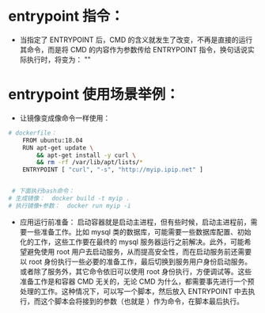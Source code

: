 # entrypoint 指令：
- 当指定了 ENTRYPOINT 后，CMD 的含义就发生了改变，不再是直接的运行其命令，而是将 CMD 的内容作为参数传给 ENTRYPOINT 指令，换句话说实际执行时，将变为：     <ENTRYPOINT> "<CMD>"

# entrypoint 使用场景举例：

- 让镜像变成像命令一样使用：
```bash
# dockerfile：
    FROM ubuntu:18.04
    RUN apt-get update \
        && apt-get install -y curl \
        && rm -rf /var/lib/apt/lists/*
    ENTRYPOINT [ "curl", "-s", "http://myip.ipip.net" ]


 # 下面执行bash命令：
# 生成镜像：  docker build -t myip .
# 执行镜像+参数：  docker run myip -i

```

- 应用运行前准备： 启动容器就是启动主进程，但有些时候，启动主进程前，需要一些准备工作。比如 mysql 类的数据库，可能需要一些数据库配置、初始化的工作，这些工作要在最终的 mysql 服务器运行之前解决。此外，可能希望避免使用 root 用户去启动服务，从而提高安全性，而在启动服务前还需要以 root 身份执行一些必要的准备工作，最后切换到服务用户身份启动服务。或者除了服务外，其它命令依旧可以使用 root 身份执行，方便调试等。这些准备工作是和容器 CMD 无关的，无论 CMD 为什么，都需要事先进行一个预处理的工作。这种情况下，可以写一个脚本，然后放入 ENTRYPOINT 中去执行，而这个脚本会将接到的参数（也就是 <CMD>）作为命令，在脚本最后执行。

```bash



```